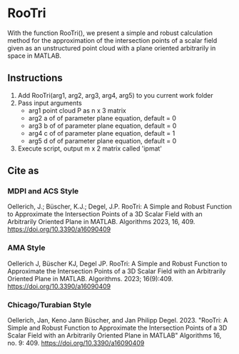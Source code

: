 # RooTri
With the function RooTri(), we present a simple and robust calculation method for the approximation of the intersection points of a scalar field given as an unstructured point cloud with a plane oriented arbitrarily in space in MATLAB. 

## Instructions
1. Add RooTri(arg1, arg2, arg3, arg4, arg5) to you current work folder
2. Pass input arguments
   - arg1   point cloud P as n x 3 matrix
   - arg2   a of of parameter plane equation, default = 0    
   - arg3   b of of parameter plane equation, default = 0  
   - arg4   c of of parameter plane equation, default = 1  
   - arg5   d of of parameter plane equation, default = 0
3. Execute script, output m x 2 matrix called 'ipmat'

## Cite as
### MDPI and ACS Style
Oellerich, J.; Büscher, K.J.; Degel, J.P. RooTri: A Simple and Robust Function to Approximate the Intersection Points of a 3D Scalar Field with an Arbitrarily Oriented Plane in MATLAB. Algorithms 2023, 16, 409. https://doi.org/10.3390/a16090409 

### AMA Style
Oellerich J, Büscher KJ, Degel JP. RooTri: A Simple and Robust Function to Approximate the Intersection Points of a 3D Scalar Field with an Arbitrarily Oriented Plane in MATLAB. Algorithms. 2023; 16(9):409. https://doi.org/10.3390/a16090409 

### Chicago/Turabian Style
Oellerich, Jan, Keno Jann Büscher, and Jan Philipp Degel. 2023. "RooTri: A Simple and Robust Function to Approximate the Intersection Points of a 3D Scalar Field with an Arbitrarily Oriented Plane in MATLAB" Algorithms 16, no. 9: 409. https://doi.org/10.3390/a16090409
